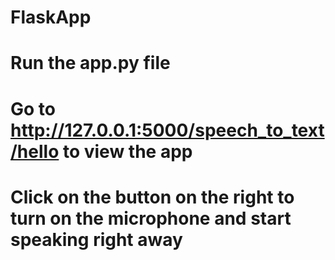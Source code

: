# FlaskApp
# Run the app.py file
# Go to http://127.0.0.1:5000/speech_to_text/hello to view the app
# Click on the button on the right to turn on the microphone and start speaking right away
